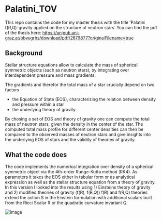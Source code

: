 # Palatini_TOV

This repo contains the code for my master thesis with the title 'Palatini f(R,Q)-gravity applied on the structure of neutron stars'
You can find the pdf of the thesis here: https://unipub.uni-graz.at/obvugrhs/download/pdf/2679877?originalFilename=true 

## Background
Stellar structure equations allow to calculate the mass of spherical symmetric objects (such as neutron stars), by integrating over interdependent pressure and mass gradients.

The gradients and therefor the total mass of a star crucially depend on two factors
- the Equation of State (EOS), characterizing the relation between density and pressure within a star
- the underlying theory of gravity

By chosing a set of EOS and theory of gravity one can compute the total mass of neutron stars, given the density in the center of the star.
The computed total mass profile for different center densities can then be compared to the observed masses of neutron stars and give insights
into the underlying EOS of stars and the validity of theories of gravity.

## What the code does
The code implements the numerical integration over density of a spherical symmetric object via the 4th-order Runge-Kutta method (RK4).
As parameters it takes the EOS either in tabular form or as analytical expression as well as the stellar structure equation from a theory of gravity.
In this version I looked into the results using 1) Einsteins theory of gravity and 2) modified theories of gravity (f(R), f(R,Q))
f(R) and f(R,Q) theories extend the action S in the Einstein formulation with additional scalars built from the Ricci Scalar R or the quadratic curvature invariant Q.

![image](https://user-images.githubusercontent.com/38614357/149629292-b9d05632-c443-4512-ab84-e14c4db9d4bd.png)
